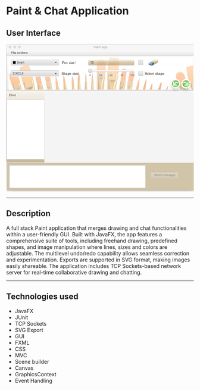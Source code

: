 # Paint & Chat Application

## User Interface

![User Interface](user-interface.png)

---
## Description

A full stack Paint application that merges drawing and chat functionalities within a user-friendly GUI. Built with JavaFX, the app features a comprehensive suite of tools, including freehand drawing, predefined shapes, and image manipulation where lines, sizes and colors are adjustable. The multilevel undo/redo capability allows seamless correction and experimentation. Exports are supported in SVG format, making images easily shareable. The application includes TCP Sockets-based network server for real-time collaborative drawing and chatting.

---

## Technologies used

- JavaFX
- JUnit
- TCP Sockets
- SVG Export
- GUI
- FXML
- CSS
- MVC
- Scene builder
- Canvas
- GraphicsContext
- Event Handling










